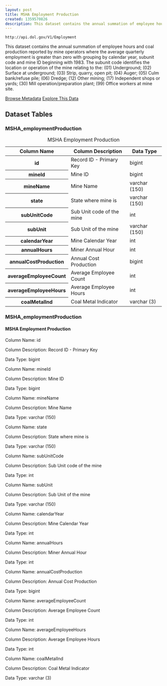 ```yaml
---
layout: post
title: MSHA Employment Production
created: 1359570826
description: This dataset contains the annual summation of employee hours and coal production reported by mine operators where the average quarterly employment is greater than zero with grouping by calendar year, subunit code and mine ID beginning with 1983.
---
```


```
http://api.dol.gov/V1/Employment
```

This dataset contains the annual summation of employee hours and coal production reported by mine operators where the average quarterly employment is greater than zero with grouping by calendar year, subunit code and mine ID beginning with 1983. The subunit code identifies the location or operation of the mine relating to the: (01) Underground; (02) Surface at underground; (03) Strip, quarry, open pit; (04) Auger; (05) Culm bank/refuse pile; (06) Dredge; (12) Other mining; (17) Independent shops or yards; (30) Mill operation/preparation plant; (99) Office workers at mine site.

<a href ="http://api.dol.gov/V1/Employment/$metadata" class="button radius button_dataset">Browse Metadata</a>
<a href ="https://devtools.dol.gov/APISampler/Home/Index1?datasetName=DOL%20Mine%20Employment%20Production%20Dataset" class="button radius button_dataset">Explore This Data</a>

## Dataset Tables  

<div class="dsktp_tbl">
	<h3>MSHA_employmentProduction</h3> 
	<table summary="MSHA Employment Production">
		<caption>MSHA Employment Production</caption>
		<thead>
			<tr>
				<th scope="col">Column Name</th>
				<th scope="col">Column Description</th>
				<th scope="col">Data Type</th>
			</tr>
		</thead>
		<tbody>
			<tr>
				<th scope="row">id</th>
				<td>Record ID - Primary Key</td>
				<td>bigint</td>
			</tr>
			<tr>
				<th scope="row">mineId</th>
				<td>Mine ID</td>
				<td>bigint</td>
			</tr>
			<tr>
				<th scope="row">mineName</th>
				<td>Mine Name</td>
				<td>varchar (150)</td>
			</tr>
			<tr>
				<th scope="row">state</th>
				<td>State where mine is</td>
				<td>varchar (150)</td>
			</tr>
			<tr>
				<th scope="row">subUnitCode</th>
				<td>Sub Unit code of the mine</td>
				<td>int</td>
			</tr>
			<tr>
				<th scope="row">subUnit</th>
				<td>Sub Unit of the mine</td>
				<td>varchar (150)</td>
			</tr>
			<tr>
				<th scope="row">calendarYear</th>
				<td>Mine Calendar Year</td>
				<td>int</td>
			</tr>
			<tr>
				<th scope="row">annualHours</th>
				<td>Miner Annual Hour</td>
				<td>int</td>
			</tr>
			<tr>
				<th scope="row">annualCostProduction</th>
				<td>Annual Cost Production</td>
				<td>bigint</td>
			</tr>
			<tr>
				<th scope="row">averageEmployeeCount</th>
				<td>Average Employee Count</td>
				<td>int</td>
			</tr>
			<tr>
				<th scope="row">averageEmployeeHours</th>
				<td>Average Employee Hours</td>
				<td>int</td>
			</tr>
			<tr>
				<th scope="row">coalMetalInd</th>
				<td>Coal Metal Indicator</td>
				<td>varchar (3)</td>
			</tr>
		</tbody>
	</table>
</div>

<div class="mbl_tbl">
	<h3>MSHA_employmentProduction</h3>
	<h4>MSHA Employment Production</h4>
	<div class="odd_row">
		<p class="mbl-strng">Column Name: id</p>
		<p><span class="mbl-strng">Column Description:</span> Record ID - Primary Key</p>
		<p><span class="mbl-strng">Data Type:</span> bigint</p>		
	</div>
	<div class="even_row">
		<p class="mbl-strng">Column Name: mineId</p>
		<p><span class="mbl-strng">Column Description:</span> Mine ID</p>
		<p><span class="mbl-strng">Data Type:</span> bigint</p>		
	</div>
	<div class="odd_row">
		<p class="mbl-strng">Column Name: mineName</p>
		<p><span class="mbl-strng">Column Description:</span> Mine Name</p>
		<p><span class="mbl-strng">Data Type:</span> varchar (150)</p>		
	</div>
	<div class="even_row">
		<p class="mbl-strng">Column Name: state</p>
		<p><span class="mbl-strng">Column Description:</span> State where mine is</p>
		<p><span class="mbl-strng">Data Type:</span> varchar (150)</p>		
	</div>
	<div class="odd_row">
		<p class="mbl-strng">Column Name: subUnitCode</p>
		<p><span class="mbl-strng">Column Description:</span> Sub Unit code of the mine</p>
		<p><span class="mbl-strng">Data Type:</span> int</p>		
	</div>
	<div class="even_row">
		<p class="mbl-strng">Column Name: subUnit</p>
		<p><span class="mbl-strng">Column Description:</span> Sub Unit of the mine</p>
		<p><span class="mbl-strng">Data Type:</span> varchar (150)</p>		
	</div>
	<div class="odd_row">
		<p class="mbl-strng">Column Name: calendarYear</p>
		<p><span class="mbl-strng">Column Description:</span> Mine Calendar Year</p>
		<p><span class="mbl-strng">Data Type:</span> int</p>		
	</div>
	<div class="even_row">
		<p class="mbl-strng">Column Name: annualHours</p>
		<p><span class="mbl-strng">Column Description:</span> Miner Annual Hour 	</p>
		<p><span class="mbl-strng">Data Type:</span> int</p>		
	</div>
	<div class="odd_row">
		<p class="mbl-strng">Column Name: annualCostProduction</p>
		<p><span class="mbl-strng">Column Description:</span> Annual Cost Production</p>
		<p><span class="mbl-strng">Data Type:</span> bigint</p>		
	</div>
	<div class="even_row">
		<p class="mbl-strng">Column Name: averageEmployeeCount</p>
		<p><span class="mbl-strng">Column Description:</span> Average Employee Count</p>
		<p><span class="mbl-strng">Data Type:</span> int</p>		
	</div>
	<div class="odd_row">
		<p class="mbl-strng">Column Name: averageEmployeeHours</p>
		<p><span class="mbl-strng">Column Description:</span> Average Employee Hours</p>
		<p><span class="mbl-strng">Data Type:</span> int</p>		
	</div>
	<div class="even_row">
		<p class="mbl-strng">Column Name: coalMetalInd</p>
		<p><span class="mbl-strng">Column Description:</span> Coal Metal Indicator</p>
		<p><span class="mbl-strng">Data Type:</span> varchar (3)</p>		
	</div>
</div>
